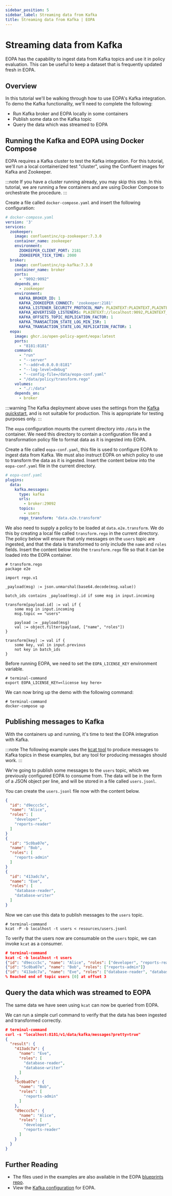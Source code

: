 ```yaml
---
sidebar_position: 5
sidebar_label: Streaming data from Kafka
title: Streaming data from Kafka | EOPA
---
```



# Streaming data from Kafka

<!-- markdownlint-disable MD044 -->


EOPA has the capability to ingest data from Kafka topics and use it in policy evaluation.
This can be useful to keep a dataset that is frequently updated fresh in EOPA.


## Overview

In this tutorial we'll be walking through how to use EOPA's Kafka integration.
To demo the Kafka functionality, we'll need to complete the following:

- Run Kafka broker and EOPA locally in some containers
- Publish some data on the Kafka topic
- Query the data which was streamed to EOPA


## Running the Kafka and EOPA using Docker Compose

EOPA requires a Kafka cluster to test the Kafka integration.
For this tutorial, we'll run a local containerized test "cluster", using the Confluent images for Kafka and Zookeeper.

:::note
If you have a cluster running already, you may skip this step.
In this tutorial, we are running a few containers and are using Docker Compose to orchestrate the procedure.
:::

Create a file called `docker-compose.yaml` and insert the following configuration:

```yaml
# docker-compose.yaml
version: '3'
services:
  zookeeper:
    image: confluentinc/cp-zookeeper:7.3.0
    container_name: zookeeper
    environment:
      ZOOKEEPER_CLIENT_PORT: 2181
      ZOOKEEPER_TICK_TIME: 2000
  broker:
    image: confluentinc/cp-kafka:7.3.0
    container_name: broker
    ports:
      - "9092:9092"
    depends_on:
      - zookeeper
    environment:
      KAFKA_BROKER_ID: 1
      KAFKA_ZOOKEEPER_CONNECT: 'zookeeper:2181'
      KAFKA_LISTENER_SECURITY_PROTOCOL_MAP: PLAINTEXT:PLAINTEXT,PLAINTEXT_INTERNAL:PLAINTEXT
      KAFKA_ADVERTISED_LISTENERS: PLAINTEXT://localhost:9092,PLAINTEXT_INTERNAL://broker:29092
      KAFKA_OFFSETS_TOPIC_REPLICATION_FACTOR: 1
      KAFKA_TRANSACTION_STATE_LOG_MIN_ISR: 1
      KAFKA_TRANSACTION_STATE_LOG_REPLICATION_FACTOR: 1
  eopa:
    image: ghcr.io/open-policy-agent/eopa:latest
    ports:
      - "8181:8181"
    command:
      - "run"
      - "--server"
      - "--addr=0.0.0.0:8181"
      - "--log-level=debug"
      - "--config-file=/data/eopa-conf.yaml"
      - "/data/policy/transform.rego"
    volumes:
      - "./:/data"
    depends_on:
      - broker
```

:::warning
The Kafka deployment above uses the settings from the [Kafka quickstart](https://developer.confluent.io/quickstart/kafka-docker/), and is not suitable for production.
This is appropriate for testing purposes only.
:::

The `eopa` configuration mounts the current directory into `/data` in the container. We need this directory to contain a configuration file and a transformation policy file to format data as it is ingested into EOPA.

Create a file called `eopa-conf.yaml`, this file is used to configure EOPA to ingest data from Kafka.
We must also instruct EOPA on which policy to use to transform the data as it is ingested.
Insert the content below into the `eopa-conf.yaml` file in the current directory.

```yaml
# eopa-conf.yaml
plugins:
  data:
    kafka.messages:
      type: kafka
      urls:
        - broker:29092
      topics:
        - users
      rego_transform: "data.e2e.transform"
```

We also need to supply a policy to be loaded at `data.e2e.transform`.
We do this by creating a local file called `transform.rego` in the current directory.
The policy below will ensure that only messages on the `users` topic are ingested, and that the data is transformed to only include the `name` and `roles` fields.
Insert the content below into the `transform.rego` file so that it can be loaded into the EOPA container.

```rego
# transform.rego
package e2e

import rego.v1

_payload(msg) := json.unmarshal(base64.decode(msg.value))

batch_ids contains _payload(msg).id if some msg in input.incoming

transform[payload.id] := val if {
	some msg in input.incoming
	msg.topic == "users"

	payload := _payload(msg)
	val := object.filter(payload, ["name", "roles"])
}

transform[key] := val if {
	some key, val in input.previous
	not key in batch_ids
}
```

Before running EOPA, we need to set the `EOPA_LICENSE_KEY` environment variable.

<LicenseTrialAdmonition />

``` shell
# terminal-command
export EOPA_LICENSE_KEY=<license key here>
```

We can now bring up the demo with the following command:

``` shell
# terminal-command
docker-compose up
```


## Publishing messages to Kafka

With the containers up and running, it's time to test the EOPA integration with Kafka.

:::note
The following example uses the [kcat tool](https://github.com/edenhill/kcat) to produce messages to Kafka topics in these examples, but any tool for producing messages should work.
:::

We're going to publish some messages to the `users` topic, which we previously configured EOPA to consume from.
The data will be in the form of a JSON object per line, and will be stored in a file called `users.jsonl`.

You can create the `users.jsonl` file now with the content below.

```json
{
  "id": "d9eccc5c",
  "name": "Alice",
  "roles": [
    "developer",
    "reports-reader"
  ]
}
{
  "id": "5c0ba07e",
  "name": "Bob",
  "roles": [
    "reports-admin"
  ]
}
{
  "id": "413adc7a",
  "name": "Eve",
  "roles": [
    "database-reader",
    "database-writer"
  ]
}
```
Now we can use this data to publish messages to the `users` topic.

```shell
# terminal-command
kcat -P -b localhost -t users < resources/users.jsonl
```
To verify that the users now are consumable on the `users` topic, we can invoke `kcat` as a consumer.

```json
# terminal-command
kcat -C -b localhost -t users
{"id": "d9eccc5c", "name": "Alice", "roles": ["developer", "reports-reader"]}
{"id": "5c0ba07e", "name": "Bob", "roles": ["reports-admin"]}
{"id": "413adc7a", "name": "Eve", "roles": ["database-reader", "database-writer"]}
% Reached end of topic users [0] at offset 3
```


## Query the data which was streamed to EOPA

The same data we have seen using `kcat` can now be queried from EOPA.

We can run a simple curl command to verify that the data has been ingested and transformed correctly.

```json
# terminal-command
curl -s "localhost:8181/v1/data/kafka/messages?pretty=true"
{
  "result": {
    "413adc7a": {
      "name": "Eve",
      "roles": [
        "database-reader",
        "database-writer"
      ]
    },
    "5c0ba07e": {
      "name": "Bob",
      "roles": [
        "reports-admin"
      ]
    },
    "d9eccc5c": {
      "name": "Alice",
      "roles": [
        "developer",
        "reports-reader"
      ]
    }
  }
}
```


## Further Reading

- The files used in the examples are also available in the EOPA [blueprints repo](https://github.com/StyraInc/eopa/tree/main/examples/kafka).
- View the [Kafka configuration](/eopa/reference/configuration/data/kafka) for EOPA.
